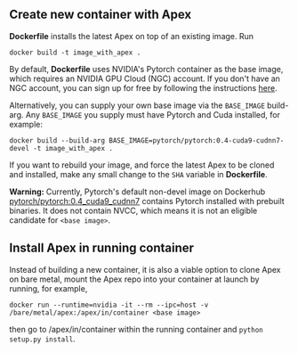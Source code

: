 ## Create new container with Apex

**Dockerfile** installs the latest Apex on top of an existing image.  Run
```
docker build -t image_with_apex .
```
By default, **Dockerfile** uses NVIDIA's Pytorch container as the base image,
which requires an NVIDIA GPU Cloud (NGC) account.  If you don't have an NGC account, you can sign up for free by following the instructions [here](https://docs.nvidia.com/ngc/ngc-getting-started-guide/index.html#generating-api-key).

Alternatively, you can supply your own base image via the `BASE_IMAGE` build-arg.
Any `BASE_IMAGE` you supply must have Pytorch and Cuda installed, for example:
```
docker build --build-arg BASE_IMAGE=pytorch/pytorch:0.4-cuda9-cudnn7-devel -t image_with_apex .
```

If you want to rebuild your image, and force the latest Apex to be cloned and installed, make any small change to the `SHA` variable in **Dockerfile**.

**Warning:**
Currently, Pytorch's default non-devel image on Dockerhub
[pytorch/pytorch:0.4_cuda9_cudnn7](https://hub.docker.com/r/pytorch/pytorch/tags/) contains Pytorch installed with prebuilt binaries.  It does not contain NVCC, which means it is not an eligible candidate for `<base image>`.

## Install Apex in running container

Instead of building a new container, it is also a viable option to clone Apex on bare metal, mount the Apex repo into your container at launch by running, for example,
```
docker run --runtime=nvidia -it --rm --ipc=host -v /bare/metal/apex:/apex/in/container <base image>
```
then go to /apex/in/container within the running container and `python setup.py install`.
